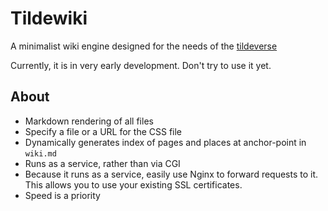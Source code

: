 # Tildewiki

A minimalist wiki engine designed for the needs of the [tildeverse](https://tildeverse.org)

Currently, it is in very early development. Don't try to use it yet.

## About

* Markdown rendering of all files
* Specify a file or a URL for the CSS file
* Dynamically generates index of pages and places at anchor-point in `wiki.md`
* Runs as a service, rather than via CGI
* Because it runs as a service, easily use Nginx to forward requests to it. This allows you to use your existing SSL certificates.
* Speed is a priority
